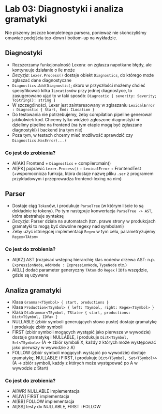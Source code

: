 # Lab 03: Diagnostyki i analiza gramatyki

Nie piszemy jeszcze kompletnego parsera, ponieważ nie skończyliśmy omawiać podejścia top-down i bottom-up na wykładzie.

## Diagnostyki
- Rozszerzamy funkcjonalność Lexera: on zgłasza napotkane błędy, ale kontynuuje działanie o ile może
- _Decyzja_: `Lexer.Process()` dostaje obiekt `Diagnostics`, do którego może zgłaszać dane diagnostyczne
- `Diagnostics.Add(Diagnostic)`; skoro w przyszłości możemy chcieć specyfikować kilka `ILocation`ów przy jednej diagnostyce, to zasugerowano ująć to w taki sposób: `Diagnostic { severity: Severity; ToString(): string }`
- W szczególności, Lexer jest zainteresowany w zgłaszaniu `LexicalError : Diagnostic { Start, End: ILocation }`
- Do testowania nie potrzebujemy, żeby compilation pipeline generował jakikolwiek kod. Chcemy tylko widzieć zgłoszone diagnostyki => dzielimy pipeline na frontend (na tym etapie mogą być zgłaszane diagnostyki) i backend (na tym nie)
- Poza tym, w testach chcemy mieć możliwość sprawdzić czy `Diagnostics.HasError(...)`

### Co jest do zrobienia?
- AI[AK] Frontend + `Diagnostics` + compiler::main()
- AI[PK] poprawić `Lexer.Process()` + `LexicalError` + FrontendTest (+wspomocnicza funkcja, która dostaje nazwę pliku `.ser` z programem przykładowym i przeprowadza frontend-lexing na nim)

## Parser

- Dostaje ciąg `Token`ów, i produkuje `ParseTree` (w którym liście to są dokładnie te tokeny). Po tym następuje konwertacja `ParseTree -> AST`, która abstrahuje syntaksę
- _Decyzja_: Parser działa na automatach (tzn. prawe strony w produkcjach gramatyki to mogą być dowolne regexy nad symbolami)
- Żeby użyć istniejącej implementacji `Regex` w tym celu, parametryzujemy `Regex<TAtom>`

### Co jest do zrobienia?
- AI[KZ] AST (rozpisać wstępną hierarchię klas nodeów drzewa AST: n.p. `ExpressionNode`, `AddNode : ExpressionNode`, `TypeNode` etc.)
- AI[LL] dodać parameter generyczny `TAtom` do `Regex` i `IDfa` wszędzie, gdzie są używane
 
## Analiza gramatyki

- Klasa `Grammar<TSymbol> { start, productions }`
- Klasa `Production<TSymbol> { left: TSymbol, right: Regex<TSymbol> }`
- Klasa `DfaGrammar<TSymbol, TState> { start, productions: Dict<TSymbol, IDfa> }`
- NULLABLE (zbiór symboli generujących słowo puste) dostaje gramatykę i produkuje zbiór symboli
- FIRST (zbiór symboli mogących wystąpić jako pierwsze w wywodzie) dostaje gramatykę i NULLABLE, i produkuje `Dict<TSymbol, Set<TSymbol>>` (A -> zbiór symboli X, każdy z których może występować jako pierwszy w wywodzie z A)
- FOLLOW (zbiór symboli mogących wystąpić po wywodzie) dostaje gramatykę, NULLABLE i FIRST, i produkuje `Dict<TSymbol, Set<TSymbol>>` (A -> zbiór symboli, każdy z których może występować po A w wywodzie z Start)

### Co jest do zrobienia?
- AI[WR] NULLABLE implementacja
- AI[JW] FIRST implementacja
- AI[BB] FOLLOW implementacja
- AI[SS] testy do NULLABLE, FIRST i FOLLOW
